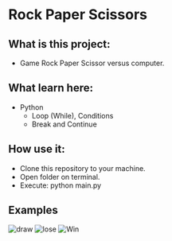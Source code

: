 # Rock Paper Scissors

## What is this project:
- Game Rock Paper Scissor versus computer.

## What learn here:
- Python
  - Loop (While), Conditions
  - Break and Continue
  
## How use it:
- Clone this repository to your machine.
- Open folder on terminal.
- Execute: python main.py

## Examples
![draw](https://github.com/luizgmelo/rock-paper-scissors/assets/88911920/f19c9d3d-b638-4528-b41a-f20b074469f8)
![lose](https://github.com/luizgmelo/rock-paper-scissors/assets/88911920/698287b7-f3ba-45ce-8080-2efa28b69d84)
![Win](https://github.com/luizgmelo/rock-paper-scissors/assets/88911920/c513974f-8762-45f3-8ce2-fb585e11d989)



